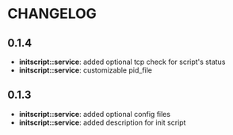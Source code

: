 # CHANGELOG

## 0.1.4

* **initscript::service**: added optional tcp check for script's status
* **initscript::service**: customizable pid_file

## 0.1.3

* **initscript::service**: added optional config files
* **initscript::service**: added description for init script
